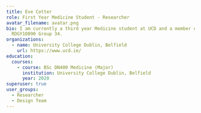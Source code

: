 ```yaml
---
title: Eve Cotter
role: First Year Medicine Student - Researcher
avatar_filename: avatar.png
bio: I am currently a third year Medicine student at UCD and a member of
  RDGY10090 Group 34.
organizations:
  - name: University College Dublin, Belfield
    url: https://www.ucd.ie/
education:
  courses:
    - course: BSc DN400 Medicine (Major)
      institution: University College Dublin, Belfield
      year: 2020
superuser: true
user_groups:
  - Researcher
  - Design Team
---
```

